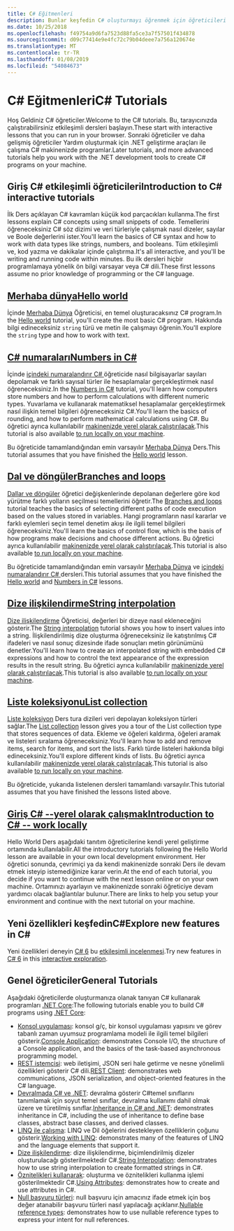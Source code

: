 ```yaml
---
title: C# Eğitmenleri
description: Bunlar keşfedin C# oluşturmayı öğrenmek için öğreticileri C# programları ve bilgi C# dil özellikleri.
ms.date: 10/25/2018
ms.openlocfilehash: f49754a9d6fa7523d88fa5ce3a7f57501f434878
ms.sourcegitcommit: d09c77414e9e4fc72c79b04deee7a756a120674e
ms.translationtype: MT
ms.contentlocale: tr-TR
ms.lasthandoff: 01/08/2019
ms.locfileid: "54084673"
---
```

# <a name="c-tutorials"></a><span data-ttu-id="ea470-103">C# Eğitmenleri</span><span class="sxs-lookup"><span data-stu-id="ea470-103">C# Tutorials</span></span>

<span data-ttu-id="ea470-104">Hoş Geldiniz C# öğreticiler.</span><span class="sxs-lookup"><span data-stu-id="ea470-104">Welcome to the C# tutorials.</span></span> <span data-ttu-id="ea470-105">Bu, tarayıcınızda çalıştırabilirsiniz etkileşimli dersleri başlayın.</span><span class="sxs-lookup"><span data-stu-id="ea470-105">These start with interactive lessons that you can run in your browser.</span></span> <span data-ttu-id="ea470-106">Sonraki öğreticiler ve daha gelişmiş öğreticiler Yardım oluşturmak için .NET geliştirme araçları ile çalışma C# makinenizde programlar.</span><span class="sxs-lookup"><span data-stu-id="ea470-106">Later tutorials, and more advanced tutorials help you work with the .NET development tools to create C# programs on your machine.</span></span>

## <a name="introduction-to-c-interactive-tutorials"></a><span data-ttu-id="ea470-107">Giriş C# etkileşimli öğreticileri</span><span class="sxs-lookup"><span data-stu-id="ea470-107">Introduction to C# interactive tutorials</span></span> #

<span data-ttu-id="ea470-108">İlk Ders açıklayan C# kavramları küçük kod parçacıkları kullanma.</span><span class="sxs-lookup"><span data-stu-id="ea470-108">The first lessons explain C# concepts using small snippets of code.</span></span> <span data-ttu-id="ea470-109">Temellerini öğreneceksiniz C# söz dizimi ve veri türleriyle çalışmak nasıl dizeler, sayılar ve Boole değerlerini ister.</span><span class="sxs-lookup"><span data-stu-id="ea470-109">You'll learn the basics of C# syntax and how to work with data types like strings, numbers, and booleans.</span></span> <span data-ttu-id="ea470-110">Tüm etkileşimli ve, kod yazma ve dakikalar içinde çalıştırma.</span><span class="sxs-lookup"><span data-stu-id="ea470-110">It's all interactive, and you'll be writing and running code within minutes.</span></span> <span data-ttu-id="ea470-111">Bu ilk dersleri hiçbir programlamaya yönelik ön bilgi varsayar veya C# dili.</span><span class="sxs-lookup"><span data-stu-id="ea470-111">These first lessons assume no prior knowledge of programming or the C# language.</span></span>

## <a name="hello-worldintro-to-csharphello-worldyml"></a>[<span data-ttu-id="ea470-112">Merhaba dünya</span><span class="sxs-lookup"><span data-stu-id="ea470-112">Hello world</span></span>](intro-to-csharp/hello-world.yml)

<span data-ttu-id="ea470-113">İçinde [Merhaba Dünya](intro-to-csharp/hello-world.yml) Öğreticisi, en temel oluşturacaksınız C# program.</span><span class="sxs-lookup"><span data-stu-id="ea470-113">In the [Hello world](intro-to-csharp/hello-world.yml) tutorial, you'll create the most basic C# program.</span></span> <span data-ttu-id="ea470-114">Hakkında bilgi edineceksiniz `string` türü ve metin ile çalışmayı öğrenin.</span><span class="sxs-lookup"><span data-stu-id="ea470-114">You'll explore the `string` type and how to work with text.</span></span>

## <a name="numbers-in-cintro-to-csharpnumbers-in-csharpyml"></a>[<span data-ttu-id="ea470-115">C# numaraları</span><span class="sxs-lookup"><span data-stu-id="ea470-115">Numbers in C#</span></span>](intro-to-csharp/numbers-in-csharp.yml)

<span data-ttu-id="ea470-116">İçinde [içindeki numaralandırır C# ](intro-to-csharp/numbers-in-csharp.yml) öğreticide nasıl bilgisayarlar sayıları depolamak ve farklı sayısal türler ile hesaplamalar gerçekleştirmek nasıl öğreneceksiniz.</span><span class="sxs-lookup"><span data-stu-id="ea470-116">In the [Numbers in C#](intro-to-csharp/numbers-in-csharp.yml) tutorial, you'll learn how computers store numbers and how to perform calculations with different numeric types.</span></span> <span data-ttu-id="ea470-117">Yuvarlama ve kullanarak matematiksel hesaplamalar gerçekleştirmek nasıl ilişkin temel bilgileri öğreneceksiniz C#.</span><span class="sxs-lookup"><span data-stu-id="ea470-117">You'll learn the basics of rounding, and how to perform mathematical calculations using C#.</span></span> <span data-ttu-id="ea470-118">Bu öğretici ayrıca kullanılabilir [makinenizde yerel olarak çalıştırılacak](intro-to-csharp/numbers-in-csharp-local.md).</span><span class="sxs-lookup"><span data-stu-id="ea470-118">This tutorial is also available [to run locally on your machine](intro-to-csharp/numbers-in-csharp-local.md).</span></span>

<span data-ttu-id="ea470-119">Bu öğreticide tamamlandığından emin varsayılır [Merhaba Dünya](intro-to-csharp/hello-world.yml) Ders.</span><span class="sxs-lookup"><span data-stu-id="ea470-119">This tutorial assumes that you have finished the [Hello world](intro-to-csharp/hello-world.yml) lesson.</span></span>

## <a name="branches-and-loopsintro-to-csharpbranches-and-loopsyml"></a>[<span data-ttu-id="ea470-120">Dal ve döngüler</span><span class="sxs-lookup"><span data-stu-id="ea470-120">Branches and loops</span></span>](intro-to-csharp/branches-and-loops.yml)

<span data-ttu-id="ea470-121">[Dallar ve döngüler](intro-to-csharp/branches-and-loops.yml) öğretici değişkenlerinde depolanan değerlere göre kod yürütme farklı yolların seçilmesi temellerini öğretir.</span><span class="sxs-lookup"><span data-stu-id="ea470-121">The [Branches and loops](intro-to-csharp/branches-and-loops.yml) tutorial teaches the basics of selecting different paths of code execution based on the values stored in variables.</span></span> <span data-ttu-id="ea470-122">Hangi programların nasıl kararlar ve farklı eylemleri seçin temel denetim akışı ile ilgili temel bilgileri öğreneceksiniz.</span><span class="sxs-lookup"><span data-stu-id="ea470-122">You'll learn the basics of control flow, which is the basis of how programs make decisions and choose different actions.</span></span> <span data-ttu-id="ea470-123">Bu öğretici ayrıca kullanılabilir [makinenizde yerel olarak çalıştırılacak](intro-to-csharp/branches-and-loops-local.md).</span><span class="sxs-lookup"><span data-stu-id="ea470-123">This tutorial is also available [to run locally on your machine](intro-to-csharp/branches-and-loops-local.md).</span></span>

<span data-ttu-id="ea470-124">Bu öğreticide tamamlandığından emin varsayılır [Merhaba Dünya](intro-to-csharp/hello-world.yml) ve [içindeki numaralandırır C# ](intro-to-csharp/numbers-in-csharp.yml) dersleri.</span><span class="sxs-lookup"><span data-stu-id="ea470-124">This tutorial assumes that you have finished the [Hello world](intro-to-csharp/hello-world.yml) and [Numbers in C#](intro-to-csharp/numbers-in-csharp.yml) lessons.</span></span>

## <a name="string-interpolationintro-to-csharpinterpolated-stringsyml"></a>[<span data-ttu-id="ea470-125">Dize ilişkilendirme</span><span class="sxs-lookup"><span data-stu-id="ea470-125">String interpolation</span></span>](intro-to-csharp/interpolated-strings.yml)

<span data-ttu-id="ea470-126">[Dize ilişkilendirme](intro-to-csharp/interpolated-strings.yml) Öğreticisi, değerleri bir dizeye nasıl ekleneceğini gösterir.</span><span class="sxs-lookup"><span data-stu-id="ea470-126">The [String interpolation](intro-to-csharp/interpolated-strings.yml) tutorial shows you how to insert values into a string.</span></span> <span data-ttu-id="ea470-127">İlişkilendirilmiş dize oluşturma öğreneceksiniz ile katıştırılmış C# ifadeleri ve nasıl sonuç dizesinde ifade sonuçları metin görünümünü denetler.</span><span class="sxs-lookup"><span data-stu-id="ea470-127">You'll learn how to create an interpolated string with embedded C# expressions and how to control the text appearance of the expression results in the result string.</span></span> <span data-ttu-id="ea470-128">Bu öğretici ayrıca kullanılabilir [makinenizde yerel olarak çalıştırılacak](intro-to-csharp/interpolated-strings-local.md).</span><span class="sxs-lookup"><span data-stu-id="ea470-128">This tutorial is also available [to run locally on your machine](intro-to-csharp/interpolated-strings-local.md).</span></span>

## <a name="list-collectionintro-to-csharplist-collectionyml"></a>[<span data-ttu-id="ea470-129">Liste koleksiyonu</span><span class="sxs-lookup"><span data-stu-id="ea470-129">List collection</span></span>](intro-to-csharp/list-collection.yml)

<span data-ttu-id="ea470-130">[Liste koleksiyon](intro-to-csharp/list-collection.yml) Ders tura dizileri veri depolayan koleksiyon türleri sağlar.</span><span class="sxs-lookup"><span data-stu-id="ea470-130">The [List collection](intro-to-csharp/list-collection.yml) lesson gives you a tour of the List collection type that stores sequences of data.</span></span> <span data-ttu-id="ea470-131">Ekleme ve öğeleri kaldırma, öğeleri aramak ve listeleri sıralama öğreneceksiniz.</span><span class="sxs-lookup"><span data-stu-id="ea470-131">You'll learn how to add and remove items, search for items, and sort the lists.</span></span> <span data-ttu-id="ea470-132">Farklı türde listeleri hakkında bilgi edineceksiniz.</span><span class="sxs-lookup"><span data-stu-id="ea470-132">You'll explore different kinds of lists.</span></span> <span data-ttu-id="ea470-133">Bu öğretici ayrıca kullanılabilir [makinenizde yerel olarak çalıştırılacak](intro-to-csharp/arrays-and-collections.md).</span><span class="sxs-lookup"><span data-stu-id="ea470-133">This tutorial is also available [to run locally on your machine](intro-to-csharp/arrays-and-collections.md).</span></span>

<span data-ttu-id="ea470-134">Bu öğreticide, yukarıda listelenen dersleri tamamlandı varsayılır.</span><span class="sxs-lookup"><span data-stu-id="ea470-134">This tutorial assumes that you have finished the lessons listed above.</span></span>

## <a name="introduction-to-c----work-locallyintro-to-csharplocal-environmentmd"></a>[<span data-ttu-id="ea470-135">Giriş C# --yerel olarak çalışmak</span><span class="sxs-lookup"><span data-stu-id="ea470-135">Introduction to C# -- work locally</span></span>](intro-to-csharp/local-environment.md)

<span data-ttu-id="ea470-136">Hello World Ders aşağıdaki tanıtım öğreticilerine kendi yerel geliştirme ortamında kullanılabilir.</span><span class="sxs-lookup"><span data-stu-id="ea470-136">All the introductory tutorials following the Hello World lesson are available in your own local development environment.</span></span> <span data-ttu-id="ea470-137">Her öğretici sonunda, çevrimiçi ya da kendi makinenizde sonraki Ders ile devam etmek isteyip istemediğinize karar verin.</span><span class="sxs-lookup"><span data-stu-id="ea470-137">At the end of each tutorial, you decide if you want to continue with the next lesson online or on your own machine.</span></span> <span data-ttu-id="ea470-138">Ortamınızı ayarlayın ve makinenizde sonraki öğreticiye devam yardımcı olacak bağlantılar bulunur.</span><span class="sxs-lookup"><span data-stu-id="ea470-138">There are links to help you setup your environment and continue with the next tutorial on your machine.</span></span>

## <a name="explore-new-features-in-c"></a><span data-ttu-id="ea470-139">Yeni özellikleri keşfedinC#</span><span class="sxs-lookup"><span data-stu-id="ea470-139">Explore new features in C#</span></span> #

<span data-ttu-id="ea470-140">Yeni özellikleri deneyin [ C# 6](../whats-new/csharp-6.md) bu [etkileşimli incelenmesi](exploration/csharp-6.yml).</span><span class="sxs-lookup"><span data-stu-id="ea470-140">Try new features in [C# 6](../whats-new/csharp-6.md) in this [interactive exploration](exploration/csharp-6.yml).</span></span>

## <a name="general-tutorials"></a><span data-ttu-id="ea470-141">Genel öğreticiler</span><span class="sxs-lookup"><span data-stu-id="ea470-141">General Tutorials</span></span>

<span data-ttu-id="ea470-142">Aşağıdaki öğreticilerde oluşturmanıza olanak tanıyan C# kullanarak programları [.NET Core](../../core/index.md):</span><span class="sxs-lookup"><span data-stu-id="ea470-142">The following tutorials enable you to build C# programs using [.NET Core](../../core/index.md):</span></span>

* <span data-ttu-id="ea470-143">[Konsol uygulaması](console-teleprompter.md): konsol g/ç, bir konsol uygulaması yapısını ve görev tabanlı zaman uyumsuz programlama modeli ile ilgili temel bilgileri gösterir.</span><span class="sxs-lookup"><span data-stu-id="ea470-143">[Console Application](console-teleprompter.md): demonstrates Console I/O, the structure of a Console application, and the basics of the task-based asynchronous programming model.</span></span>
* <span data-ttu-id="ea470-144">[REST istemcisi](console-webapiclient.md): web iletişimi, JSON seri hale getirme ve nesne yönelimli özellikleri gösterir C# dili.</span><span class="sxs-lookup"><span data-stu-id="ea470-144">[REST Client](console-webapiclient.md): demonstrates web communications, JSON serialization, and object-oriented features in the C# language.</span></span>
* <span data-ttu-id="ea470-145">[Devralmada C# ve .NET](inheritance.md): devralma gösterir C#temel sınıflarını tanımlamak için soyut temel sınıflar, devralma kullanımı dahil olmak üzere ve türetilmiş sınıflar.</span><span class="sxs-lookup"><span data-stu-id="ea470-145">[Inheritance in C# and .NET](inheritance.md): demonstrates inheritance in C#, including the use of inheritance to define base classes, abstract base classes, and derived classes.</span></span>
* <span data-ttu-id="ea470-146">[LINQ ile çalışma](working-with-linq.md): LINQ ve Dil öğelerini destekleyen özelliklerin çoğunu gösterir.</span><span class="sxs-lookup"><span data-stu-id="ea470-146">[Working with LINQ](working-with-linq.md): demonstrates many of the features of LINQ and the language elements that support it.</span></span>
* <span data-ttu-id="ea470-147">[Dize ilişkilendirme](string-interpolation.md): dize ilişkilendirme, biçimlendirilmiş dizeler oluşturulacağı gösterilmektedir C#.</span><span class="sxs-lookup"><span data-stu-id="ea470-147">[String Interpolation](string-interpolation.md): demonstrates how to use string interpolation to create formatted strings in C#.</span></span>
* <span data-ttu-id="ea470-148">[Öznitelikleri kullanarak](attributes.md): oluşturma ve öznitelikleri kullanma işlemi gösterilmektedir C#.</span><span class="sxs-lookup"><span data-stu-id="ea470-148">[Using Attributes](attributes.md): demonstrates how to create and use attributes in C#.</span></span>
* <span data-ttu-id="ea470-149">[Null başvuru türleri](nullable-reference-types.md): null başvuru için amacınız ifade etmek için boş değer atanabilir başvuru türleri nasıl yapılacağı açıklanır.</span><span class="sxs-lookup"><span data-stu-id="ea470-149">[Nullable reference types](nullable-reference-types.md): demonstrates how to use nullable reference types to express your intent for null references.</span></span>
